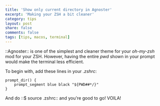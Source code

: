 ```yaml
---
title: 'Show only current directory in Agnoster'
excerpt: 'Making your ZSH a bit cleaner'
category: tips
layout: post
share: false
comments: false
tags: [tips, macos, terminal]
---
```


::Agnoster:: is one of the simplest and cleaner theme for your *oh-my-zsh* mod for your ZSH. However, having the entire *pwd* shown in your prompt would make the terminal less efficient.

To begin with, add these lines in your *.zshrc*:

```
prompt_dir() {
    prompt_segment blue black "${PWD##*/}"
}
```

And do ::$ source .zshrc:: and you're good to go! VOILA!